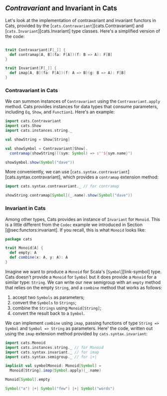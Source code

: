 ## *Contravariant* and Invariant in Cats

Let's look at the implementation of
contravariant and invariant functors in Cats,
provided by the [`cats.Contravariant`][cats.Contravariant]
and [`cats.Invariant`][cats.Invariant] type classes.
Here's a simplified version of the code:

```scala mdoc:invisible
```

```scala mdoc:silent
trait Contravariant[F[_]] {
  def contramap[A, B](fa: F[A])(f: B => A): F[B]
}

trait Invariant[F[_]] {
  def imap[A, B](fa: F[A])(f: A => B)(g: B => A): F[B]
}
```

### Contravariant in Cats

We can summon instances of `Contravariant`
using the `Contravariant.apply` method.
Cats provides instances for data types that consume parameters,
including `Eq`, `Show`, and `Function1`.
Here's an example:

```scala mdoc:silent:reset
import cats.Contravariant
import cats.Show
import cats.instances.string._

val showString = Show[String]

val showSymbol = Contravariant[Show].
  contramap(showString)((sym: Symbol) => s"'${sym.name}")
```

```scala mdoc
showSymbol.show(Symbol("dave"))
```

More conveniently, we can use
[`cats.syntax.contravariant`][cats.syntax.contravariant],
which provides a `contramap` extension method:

```scala mdoc:silent
import cats.syntax.contravariant._ // for contramap
```

```scala mdoc
showString.contramap[Symbol](_.name).show(Symbol("dave"))
```

### Invariant in Cats

Among other types,
Cats provides an instance of `Invariant` for `Monoid`.
This is a little different from the `Codec`
example we introduced in Section [@sec:functors:invariant].
If you recall, this is what `Monoid` looks like:

```scala
package cats

trait Monoid[A] {
  def empty: A
  def combine(x: A, y: A): A
}
```

Imagine we want to produce a `Monoid`
for Scala's [`Symbol`][link-symbol] type.
Cats doesn't provide a `Monoid` for `Symbol`
but it does provide a `Monoid` for a similar type: `String`.
We can write our new semigroup with
an `empty` method that relies on the empty `String`,
and a `combine` method that works as follows:

1. accept two `Symbols` as parameters;
2. convert the `Symbols` to `Strings`;
3. combine the `Strings` using `Monoid[String]`;
4. convert the result back to a `Symbol`.

We can implement `combine` using `imap`,
passing functions of type `String => Symbol`
and `Symbol => String` as parameters.
Here' the code, written out using
the `imap` extension method
provided by `cats.syntax.invariant`:

```scala mdoc:silent
import cats.Monoid
import cats.instances.string._ // for Monoid
import cats.syntax.invariant._ // for imap
import cats.syntax.semigroup._ // for |+|

implicit val symbolMonoid: Monoid[Symbol] =
  Monoid[String].imap(Symbol.apply)(_.name)
```

```scala mdoc
Monoid[Symbol].empty

Symbol("a") |+| Symbol("few") |+| Symbol("words")
```
